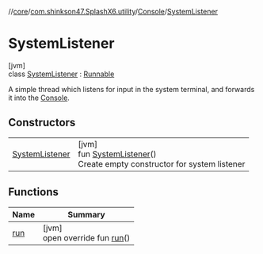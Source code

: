 //[core](../../../../index.md)/[com.shinkson47.SplashX6.utility](../../index.md)/[Console](../index.md)/[SystemListener](index.md)

# SystemListener

[jvm]\
class [SystemListener](index.md) : [Runnable](https://docs.oracle.com/javase/8/docs/api/java/lang/Runnable.html)

A simple thread which listens for input in the system terminal, and forwards it into the [Console](../index.md).

## Constructors

| | |
|---|---|
| [SystemListener](-system-listener.md) | [jvm]<br>fun [SystemListener](-system-listener.md)()<br>Create empty constructor for system listener |

## Functions

| Name | Summary |
|---|---|
| [run](run.md) | [jvm]<br>open override fun [run](run.md)() |
